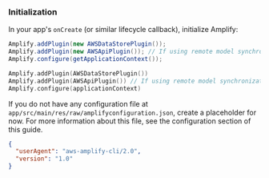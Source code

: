 ### Initialization

In your app's `onCreate` (or similar lifecycle callback), initialize Amplify:

<amplify-block-switcher>
<amplify-block name="Java">

```java
Amplify.addPlugin(new AWSDataStorePlugin());
Amplify.addPlugin(new AWSApiPlugin()); // If using remote model synchronization
Amplify.configure(getApplicationContext());
```

</amplify-block>
<amplify-block name="Kotlin">

```kotlin
Amplify.addPlugin(AWSDataStorePlugin())
Amplify.addPlugin(AWSApiPlugin()) // If using remote model synchronization
Amplify.configure(applicationContext)
```

</amplify-block>
</amplify-block-switcher>

If you do not have any configuration file at `app/src/main/res/raw/amplifyconfiguration.json`, create a placeholder for now. For more information about this file, see the configuration section of this guide.

```json
{
  "userAgent": "aws-amplify-cli/2.0",
  "version": "1.0"
}
```
